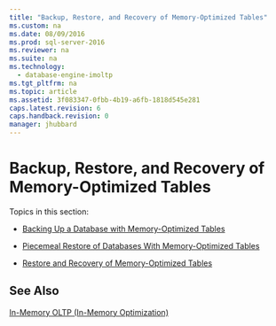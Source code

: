 ```yaml
---
title: "Backup, Restore, and Recovery of Memory-Optimized Tables"
ms.custom: na
ms.date: 08/09/2016
ms.prod: sql-server-2016
ms.reviewer: na
ms.suite: na
ms.technology: 
  - database-engine-imoltp
ms.tgt_pltfrm: na
ms.topic: article
ms.assetid: 3f083347-0fbb-4b19-a6fb-1818d545e281
caps.latest.revision: 6
caps.handback.revision: 0
manager: jhubbard
---
```

# Backup, Restore, and Recovery of Memory-Optimized Tables
Topics in this section:  
  
-   [Backing Up a Database with Memory-Optimized Tables](../../Topics/TopicNameContainA/Backing-Up-a-Database-with-Memory-Optimized-Tables.md)  
  
-   [Piecemeal Restore of Databases With Memory-Optimized Tables](../../Topics/TopicNameNotContainA/Piecemeal-Restore-of-Databases-With-Memory-Optimized-Tables.md)  
  
-   [Restore and Recovery of Memory-Optimized Tables](../../Topics/TopicNameNotContainA/Restore-and-Recovery-of-Memory-Optimized-Tables.md)  
  
## See Also  
 [In-Memory OLTP (In-Memory Optimization)](../../Topics/TopicNameNotContainA/In-Memory-OLTP--In-Memory-Optimization-.md)